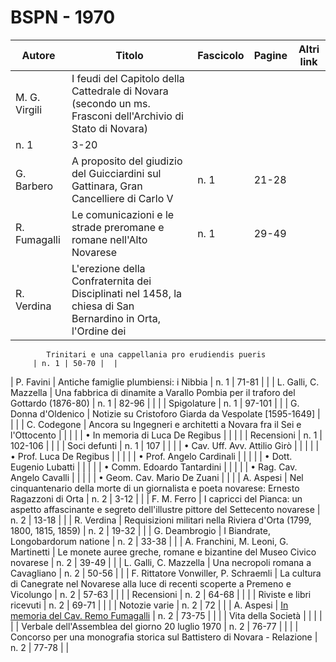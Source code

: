 # BSPN - 1970

| Autore        | Titolo                                                                                                      | Fascicolo | Pagine | Altri link |
|---------------|-------------------------------------------------------------------------------------------------------------|-----------|--------|------------|
| M. G. Virgili | I feudi del Capitolo della Cattedrale di Novara (secondo un ms. Frasconi dell'Archivio di Stato di Novara)  
| n. 1          | 3-20                                                                                                        |           |
| G. Barbero    | A proposito del giudizio del Guicciardini sul Gattinara, Gran Cancelliere di Carlo V                        | n. 1      | 21-28  |            |
| R. Fumagalli  | Le comunicazioni e le strade preromane e romane nell'Alto Novarese                                          | n. 1      | 29-49  |            |
| R. Verdina    | L'erezione della Confraternita dei Disciplinati nel 1458, la chiesa di San Bernardino in Orta, l'Ordine dei 

            Trinitari e una cappellania pro erudiendis pueris
         | n. 1 | 50-70 |  |

| P. Favini | Antiche famiglie plumbiensi: i Nibbia | n. 1 | 71-81 | |
| L. Galli, C. Mazzella | Una fabbrica di dinamite a Varallo Pombia per il traforo del Gottardo (1876-80) | n. 1 | 82-96 | |
| | Spigolature | n. 1 | 97-101 | |
| G. Donna d'Oldenico | Notizie su Cristoforo Giarda da Vespolate [1595-1649] | | |
| C. Codegone | Ancora su Ingegneri e architetti a Novara fra il Sei e l'Ottocento | | |
| | • In memoria di Luca De Regibus | | |
| | Recensioni | n. 1 | 102-106 | |
| | Soci defunti | n. 1 | 107 | |
| | • Cav. Uff. Avv. Attilio Girò | | |
| | • Prof. Luca De Regibus | | |
| | • Prof. Angelo Cardinali | | |
| | • Dott. Eugenio Lubatti | | |
| | • Comm. Edoardo Tantardini | | |
| | • Rag. Cav. Angelo Cavalli | | |
| | • Geom. Cav. Mario De Zuani | | |
| A. Aspesi | Nel cinquantenario della morte di un giornalista e poeta novarese: Ernesto Ragazzoni di Orta | n. 2 | 3-12 | |
| F. M. Ferro | I capricci del Pianca: un aspetto affascinante e segreto dell'illustre pittore del Settecento novarese | n. 2 | 13-18 | |
| R. Verdina | Requisizioni militari nella Riviera d'Orta (1799, 1800, 1815, 1859) | n. 2 | 19-32 | |
| G. Deambrogio | I Biandrate, Longobardorum natione | n. 2 | 33-38 | |
| A. Franchini, M. Leoni, G. Martinetti | Le monete auree greche, romane e bizantine del Museo Civico novarese | n. 2 | 39-49 | |
| L. Galli, C. Mazzella | Una necropoli romana a Cavagliano | n. 2 | 50-56 | |
| F. Rittatore Vonwiller, P. Schraemli | La cultura di Canegrate nel Novarese alla luce di recenti scoperte a Premeno e Vicolungo | n. 2 | 57-63 | |
| | Recensioni | n. 2 | 64-68 | |
| | Riviste e libri ricevuti | n. 2 | 69-71 | |
| | Notozie varie | n. 2 | 72 | |
| A. Aspesi | [In memoria del Cav. Remo Fumagalli](http://www.ssno.it/SSN/ssn_nec_Fumagalli.html) | n. 2 | 73-75 | |
| | Vita della Società | | | |
| | Verbale dell'Assemblea del giorno 20 luglio 1970 | n. 2 | 76-77 | |
| | Concorso per una monografia storica sul Battistero di Novara - Relazione | n. 2 | 77-78 | |
